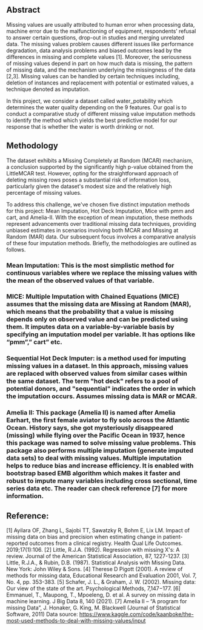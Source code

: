 ## Abstract
Missing values are usually attributed to human error when processing data, machine error due to the malfunctioning of equipment, respondents’ refusal to answer certain questions, drop-out in studies and merging unrelated data. The missing values problem causes different issues like performance degradation, data analysis problems and biased outcomes lead by the differences in missing and complete values [1]. Moreover, the seriousness of missing values depend in part on how much data is missing, the pattern of missing data, and the mechanism underlying the missingness of the data [2,3]. Missing values can be handled by certain techniques including, deletion of instances and replacement with potential or estimated values, a technique denoted as imputation. 

In this project, we consider a dataset called water_potability which determines the water quality depending on the 9 features. Our goal is to conduct a comparative study of different missing value imputation methods to identify the method which yields the best predictive model for our response that is whether the water is worth drinking or not.

## Methodology
The dataset exhibits a Missing Completely at Random (MCAR) mechanism, a conclusion supported by the significantly high p-value obtained from the LittleMCAR test. However, opting for the straightforward approach of deleting missing rows poses a substantial risk of information loss, particularly given the dataset's modest size and the relatively high percentage of missing values.

To address this challenge, we've chosen five distinct imputation methods for this project: Mean Imputation, Hot Deck Imputation, Mice with pmm and cart, and Amelia-II.  With the exception of mean imputation, these methods represent advancements over traditional missing data techniques, providing unbiased estimates in scenarios involving both MCAR and Missing at Random (MAR) data.
Our subsequent focus involves a comparative analysis of these four imputation methods. Briefly, the methodologies are outlined as follows.

### Mean Imputation: This is the most simplistic method for continuous variables where we replace the missing values with the mean of the observed values of that variable. 

### MICE: Multiple Imputation with Chained Equations (MICE) assumes that the missing data are Missing at Random (MAR), which means that the probability that a value is missing depends only on observed value and can be predicted using them. It imputes data on a variable-by-variable basis by specifying an imputation model per variable. It has options like “pmm”,” cart” etc. 

### Sequential Hot Deck Imputer:  is a method used for imputing missing values in a dataset. In this approach, missing values are replaced with observed values from similar cases within the same dataset. The term "hot deck" refers to a pool of potential donors, and "sequential" indicates the order in which the imputation occurs. Assumes missing data is MAR or MCAR.

### Amelia II: This package (Amelia II) is named after Amelia Earhart, the first female aviator to fly solo across the Atlantic Ocean. History says, she got mysteriously disappeared (missing) while flying over the Pacific Ocean in 1937, hence this package was named to solve missing value problems. This package also performs multiple imputation (generate imputed data sets) to deal with missing values. Multiple imputation helps to reduce bias and increase efficiency.  It is enabled with bootstrap based EMB algorithm which makes it faster and robust to impute many variables including cross sectional, time series data etc. The reader can check reference [7] for more information.



## Reference: 
[1] Ayilara OF, Zhang L, Sajobi TT, Sawatzky R, Bohm E, Lix LM. Impact of missing data on bias and precision when estimating change in patient-reported outcomes from a clinical registry. Health Qual Life Outcomes. 2019;17(1):106. 
[2] Little, R.J.A. (1992). Regression with missing X's: A review. Journal of the American Statistical Association, 87, 1227-1237. 
[3] Little, R.J.A., & Rubin, D.B. (1987). Statistical Analysis with Missing Data. New York: John Wiley & Sons.
[4] Therese D Pigott (2001). A review of methods for missing data, Educational Research and Evaluation 2001, Vol. 7, No. 4, pp. 353-383.
[5] Schafer, J. L., & Graham, J. W. (2002). Missing data: Our view of the state of the art. Psychological Methods, 7,147−177.
[6] Emmanuel, T., Maupong, T., Mpoeleng, D. et al. A survey on missing data in machine learning. J Big Data 8, 140 (2021).
[7] Amelia II – “A program for missing Data”, J. Honaker, G. King, M. Blackwell (Journal of Statistical Software, 2011)
Data source: https://www.kaggle.com/code/kaanboke/the-most-used-methods-to-deal-with-missing-values/input

